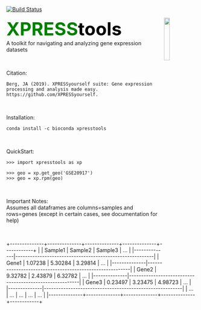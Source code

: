 [![Build Status](https://travis-ci.org/dwyl/learn-travis.svg?branch=master)](https://travis-ci.org/dwyl/learn-travis)

<p><img src="https://github.com/RiboPipe/ribopipe/blob/master/docs/content/xpressyourself.png" class="center" width="17%" height="17%" align="right">

<font color="green" size=14><strong>XPRESS</strong></font><font color="black" size=14><strong>tools</strong></font>   
A toolkit for navigating and analyzing gene expression datasets

<br />

Citation:    
```
Berg, JA (2019). XPRESSyourself suite: Gene expression processing and analysis made easy. https://github.com/XPRESSyourself.
```

<br />

Installation:   
```
conda install -c bioconda xpresstools
```

<br />

QuickStart:   
```
>>> import xpresstools as xp   

>>> geo = xp.get_geo('GSE20917')
>>> geo = xp.rpm(geo)
```

<br />

Important Notes:    
Assumes all dataframes are columns=samples and rows=genes (except in certain cases, see documentation for help)    

<br />

  +--------------+--------------+--------------+--------------+------------+
  |              |    Sample1   |   Sample2    |    Sample3   |    ...     |
  |--------------|---------------------------------------------------------|
  |    Gene1     |    1.07238   |   5.30284    |    3.29814   |    ...     |
  |--------------|---------------------------------------------------------|
  |    Gene2     |    9.32782   |   2.43879    |    6.32782   |    ...     |
  |--------------|---------------------------------------------------------|
  |    Gene3     |    0.23497   |   3.23475    |    4.98723   |    ...     |
  |--------------|---------------------------------------------------------|
  |     ...      |      ...     |     ...      |      ...     |    ...     |
  |--------------+--------------+--------------+--------------+------------+


<br />
